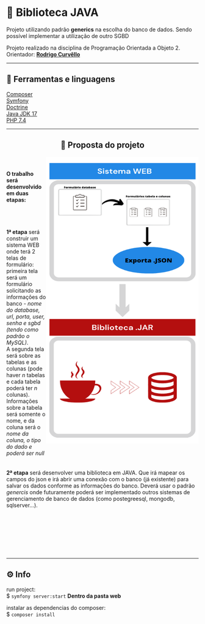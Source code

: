 # 🚀 Biblioteca JAVA
Projeto utilizando padrão **generics** na escolha do banco de dados. Sendo possível implementar a utilização de outro SGBD

Projeto realizado na disciplina de Programação Orientada a Objeto 2.<br>
Orientador: [**Rodrigo Curvêllo**](http://buscatextual.cnpq.br/buscatextual/visualizacv.do)

___
## 📌 Ferramentas e linguagens

[Composer](https://getcomposer.org/)        <br>
[Symfony](https://symfony.com/)         <br>
[Doctrine](https://www.doctrine-project.org)<br>
[Java JDK 17](https://www.oracle.com/java/technologies/javase/jdk17-archive-downloads.html)  <br>
[PHP 7.4](https://www.php.net/releases/7_4_0.php)
 
 ___
## <center> 🎯 Proposta do projeto </center>
<div>
<a align="right" href="https://app.daily.dev/CarlosArthur"><img align="right" src="web/img/diagrama_poo2.png" width="400"  height="750" alt="Diagrama do projeto"/></a>
<br>

#### O trabalho será desenvolvido em duas etapas:
<br>

<br>

**1ª etapa** será construir um sistema WEB onde terá 2 telas de formulário:<br>
primeira tela será um formulário solicitando as informações do banco - _nome do database, url, porta, user, senha e sgbd (tendo como padrão o MySQL)_. <br>A segunda tela será sobre as tabelas e as colunas (pode haver _n_ tabelas e cada tabela poderá ter _n_ colunas). Informações sobre a tabela será somente o nome, e da coluna será o _nome da coluna, o tipo do dado e poderá ser null_
<br>
<br>
<br>
**2ª etapa** será desenvolver uma biblioteca em JAVA. Que irá mapear os campos do json e irá abrir uma conexão com o banco (já existente) para salvar os dados conforme as informações do banco. Deverá usar o padrão _genercis_ onde futuramente poderá ser implementado outros sistemas de gerenciamento de banco de dados (como postegreesql, mongodb, sqlserver...).
<br>
<br>
<br><br>
<br>
<br>

</div>
<br />

____

## ⚙️ Info

run project:<br>
$ `symfony server:start`   **Dentro da pasta web** 

instalar as dependencias do composer: <br>
$ `composer install`


